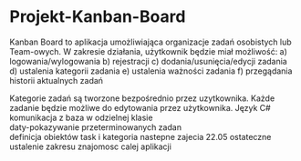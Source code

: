 # Projekt-Kanban-Board
Kanban Board to aplikacja umożliwiająca organizacje zadań osobistych lub Team-owych. W zakresie działania, użytkownik będzie miał możliwość:
a) logowania/wylogowania
b) rejestracji
c) dodania/usunięcia/edycji zadania
d) ustalenia kategorii zadania
e) ustalenia ważności zadania
f) przegądania historii aktualnych zadań

Kategorie zadań są tworzone bezpośrednio przez uzytkownika.
Każde zadanie będzie możliwe do edytowania przez użytkownika.
Język C#
komunikacja z baza w odzielnej klasie  
daty-pokazywanie przeterminowanych zadan  
definicja obiektów task i kategoria
nastepne zajecia 22.05 ostateczne ustalenie zakresu
znajomosc calej aplikacji


